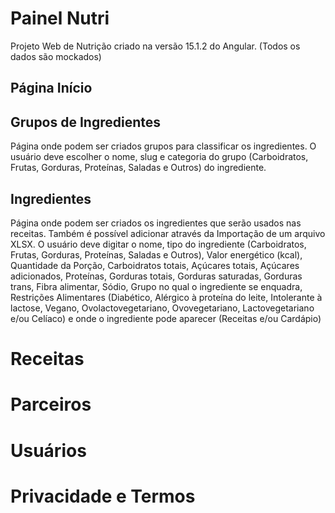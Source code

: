 # Painel Nutri

Projeto Web de Nutrição criado na versão 15.1.2 do Angular. (Todos os dados são mockados)

## Página Início

## Grupos de Ingredientes

Página onde podem ser criados grupos para classificar os ingredientes. O usuário deve escolher o nome, slug e categoria do grupo (Carboidratos, Frutas, Gorduras, Proteínas, Saladas e Outros) do ingrediente.

## Ingredientes

Página onde podem ser criados os ingredientes que serão usados nas receitas. Também é possível adicionar através da Importação de um arquivo XLSX. O usuário deve digitar o nome, tipo do ingrediente (Carboidratos, Frutas, Gorduras, Proteínas, Saladas e Outros), Valor energético (kcal), Quantidade da Porção, Carboidratos totais, Açúcares totais, Açúcares adicionados, Proteínas, Gorduras totais, Gorduras saturadas, Gorduras trans, Fibra alimentar, Sódio, Grupo no qual o ingrediente se enquadra, Restrições Alimentares (Diabético, Alérgico à proteína do leite, Intolerante à lactose, Vegano, Ovolactovegetariano, Ovovegetariano, Lactovegetariano e/ou Celíaco) e onde o ingrediente pode aparecer (Receitas e/ou Cardápio)

# Receitas

# Parceiros

# Usuários

# Privacidade e Termos

<!-- To get more help on the Angular CLI use `ng help` or go check out the [Angular CLI Overview and Command Reference](https://angular.io/cli) page. -->

